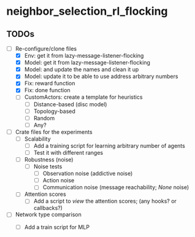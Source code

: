 # neighbor_selection_rl_flocking

## TODOs
- [ ] Re-configure/clone files
  - [x] Env: get it from lazy-message-listener-flocking
  - [x] Model: get it from lazy-message-listener-flocking
  - [x] Model: and update the names and clean it up
  - [x] Model: update it to be able to use address arbitrary numbers
  - [x] Fix: reward function
  - [x] Fix: done function
  - [ ] CustomActors: create a template for heuristics
    - [ ] Distance-based (disc model)
    - [ ] Topology-based
    - [ ] Random
    - [ ] Any?
- [ ] Crate files for the experiments
  - [ ] Scalability
    - [ ] Add a training script for learning arbitrary number of agents
    - [ ] Test it with different ranges
  - [ ] Robustness (noise)
    - [ ] Noise tests
      - [ ] Observation noise (addictive noise)
      - [ ] Action noise
      - [ ] Communication noise (message reachability; _None_ noise)
  - [ ] Attention scores
    - [ ] Add a script to _view_ the attention scores; (any hooks? or callbacks?)
- [ ] Network type comparison
  - [ ] Add a train script for MLP

